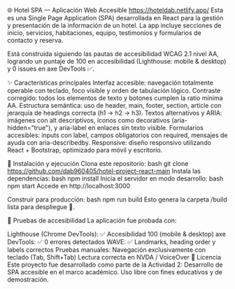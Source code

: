🌐 Hotel SPA — Aplicación Web Accesible https://hoteldab.netlify.app/
Esta es una Single Page Application (SPA) desarrollada en React para la gestión y presentación de la información de un hotel.
La app incluye secciones de inicio, servicios, habitaciones, equipo, testimonios y formularios de contacto y reserva.

Está construida siguiendo las pautas de accesibilidad WCAG 2.1 nivel AA, logrando un puntaje de 100 en accesibilidad (Lighthouse: mobile & desktop) y 0 issues en axe DevTools ✅.

✨ Características principales
Interfaz accesible: navegación totalmente operable con teclado, foco visible y orden de tabulación lógico.
Contraste corregido: todos los elementos de texto y botones cumplen la ratio mínima AA.
Estructura semántica: uso de header, main, footer, section, article con jerarquía de headings correcta (h1 → h2 → h3).
Textos alternativos y ARIA: imágenes con alt descriptivos, íconos como decorativos (aria-hidden="true"), y aria-label en enlaces sin texto visible.
Formularios accesibles: inputs con label, campos obligatorios con required, mensajes de ayuda con aria-describedby.
Responsive: diseño responsivo utilizando React + Bootstrap, optimizado para móvil y escritorio.


🚀 Instalación y ejecución
Clona este repositorio:
bash
git clone https://github.com/dab960405/hotel-project-react-main
Instala las dependencias:
bash
npm install
Inicia el servidor en modo desarrollo:
bash
npm start
Accede en http://localhost:3000

Construir para producción:
bash
npm run build
Esto genera la carpeta /build lista para despliegue 🚀.

🧪 Pruebas de accesibilidad
La aplicación fue probada con:

Lighthouse (Chrome DevTools):
✅ Accesibilidad 100 (mobile & desktop)
axe DevTools:
✅ 0 errores detectados
WAVE:
✅ Landmarks, heading order y labels correctos
Pruebas manuales:
Navegación exclusivamente con teclado (Tab, Shift+Tab)
Lectura correcta en NVDA / VoiceOver
📜 Licencia
Este proyecto fue desarrollado como parte de la Actividad 2: Desarrollo de SPA accesible en el marco académico.
Uso libre con fines educativos y de demostración.
